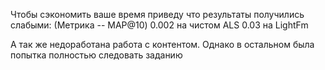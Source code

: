 Чтобы сэкономить ваше время приведу что результаты получились слабыми:
(Метрика -- MAP@10)
0.002 на чистом ALS
0.03 на LightFm 

А так же недоработана работа с контентом. 
Однако в остальном была попытка полностью следовать заданию
